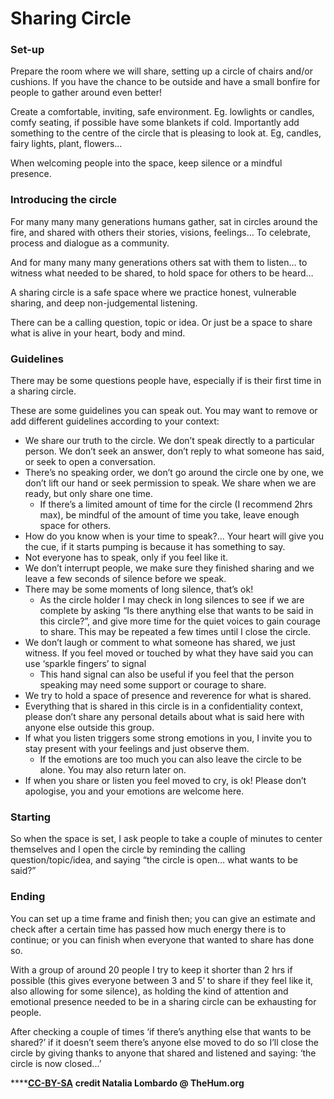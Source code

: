 # Sharing Circle

### Set-up

Prepare the room where we will share, setting up a circle of chairs and/or cushions. If you have the chance to be outside and have a small bonfire for people to gather around even better!

Create a comfortable, inviting, safe environment. Eg. lowlights or candles, comfy seating, if possible have some blankets if cold. Importantly add something to the centre of the circle that is pleasing to look at. Eg, candles, fairy lights, plant, flowers…

When welcoming people into the space, keep silence or a mindful presence.

### Introducing the circle

For many many many generations humans gather, sat in circles around the fire, and shared with others their stories, visions, feelings… To celebrate, process and dialogue as a community.

And for many many many generations others sat with them to listen… to witness what needed to be shared, to hold space for others to be heard…

A sharing circle is a safe space where we practice honest, vulnerable sharing, and deep non-judgemental listening.

There can be a calling question, topic or idea. Or just be a space to share what is alive in your heart, body and mind.

### Guidelines

There may be some questions people have, especially if is their first time in a sharing circle. 

These are some guidelines you can speak out. You may want to remove or add different guidelines according to your context:

* We share our truth to the circle. We don’t speak directly to a particular person. We don’t seek an answer, don’t reply to what someone has said, or seek to open a conversation.
* There’s no speaking order, we don’t go around the circle one by one, we don’t lift our hand or seek permission to speak. We share when we are ready, but only share one time.
  * If there’s a limited amount of time for the circle \(I recommend 2hrs max\), be mindful of the amount of time you take, leave enough space for others.
* How do you know when is your time to speak?... Your heart will give you the cue, if it starts pumping is because it has something to say.
* Not everyone has to speak, only if you feel like it.
* We don’t interrupt people, we make sure they finished sharing and we leave a few seconds of silence before we speak.
* There may be some moments of long silence, that’s ok! 
  * As the circle holder I may check in long silences to see if we are complete by asking “Is there anything else that wants to be said in this circle?”, and give more time for the quiet voices to gain courage to share. This may be repeated a few times until I close the circle.
* We don’t laugh or comment to what someone has shared, we just witness. If you feel moved or touched by what they have said you can use ‘sparkle fingers’ to signal
  * This hand signal can also be useful if you feel that the person speaking may need some support or courage to share.
* We try to hold a space of presence and reverence for what is shared.
* Everything that is shared in this circle is in a confidentiality context, please don’t share any personal details about what is said here with anyone else outside this group.
* If what you listen triggers some strong emotions in you, I invite you to stay present with your feelings and just observe them.
  * If the emotions are too much you can also leave the circle to be alone. You may also return later on.
* If when you share or listen you feel moved to cry, is ok! Please don’t apologise, you and your emotions are welcome here.

### Starting

So when the space is set, I ask people to take a couple of minutes to center themselves and I open the circle by reminding the calling question/topic/idea, and saying “the circle is open… what wants to be said?”

### Ending

You can set up a time frame and finish then; you can give an estimate and check after a certain time has passed how much energy there is to continue; or you can finish when everyone that wanted to share has done so. 

With a group of around 20 people I try to keep it shorter than 2 hrs if possible \(this gives everyone between 3 and 5’ to share if they feel like it, also allowing for some silence\), as holding the kind of attention and emotional presence needed to be in a sharing circle can be exhausting for people. 

After checking a couple of times ‘if there’s anything else that wants to be shared?’ if it doesn’t seem there’s anyone else moved to do so I’ll close the circle by giving thanks to anyone that shared and listened and saying: ‘the circle is now closed...’

\*\*\*\*[**CC-BY-SA**](https://creativecommons.org/licenses/by-sa/2.0/) **credit Natalia Lombardo @ TheHum.org**  


